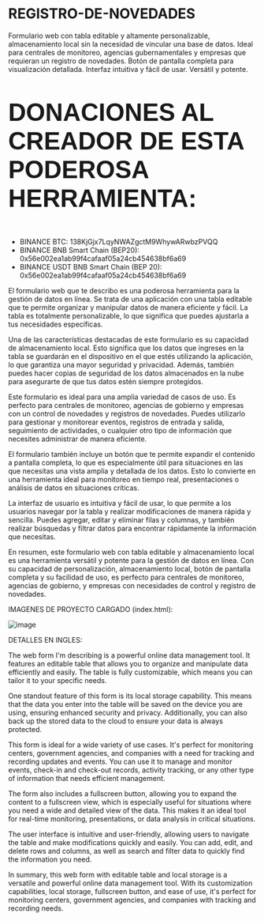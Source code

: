 # REGISTRO-DE-NOVEDADES
Formulario web con tabla editable y altamente personalizable, almacenamiento local  sin la necesidad de vincular una base de datos. Ideal para centrales de monitoreo, agencias gubernamentales y empresas que requieran un registro de novedades. Botón de pantalla completa para visualización detallada. Interfaz intuitiva y fácil de usar. Versátil y potente.

<p style="font-family: Arial; font-size: 50px;"><strong>DONACIONES AL CREADOR DE ESTA PODEROSA HERRAMIENTA:</strong></p>

<ul>
  <li>BINANCE BTC: 138KjGjx7LqyNWAZgctM9WhywARwbzPVQQ</li>
  <li>BINANCE BNB Smart Chain (BEP20): 0x56e002ea1ab99f4cafaaf05a24cb454638bf6a69</li>
  <li>BINANCE USDT BNB Smart Chain (BEP 20): 0x56e002ea1ab99f4cafaaf05a24cb454638bf6a69</li>
</ul>

El formulario web que te describo es una poderosa herramienta para la gestión de datos en línea. Se trata de una aplicación con una tabla editable que te permite organizar y manipular datos de manera eficiente y fácil. La tabla es totalmente personalizable, lo que significa que puedes ajustarla a tus necesidades específicas.

Una de las características destacadas de este formulario es su capacidad de almacenamiento local. Esto significa que los datos que ingreses en la tabla se guardarán en el dispositivo en el que estés utilizando la aplicación, lo que garantiza una mayor seguridad y privacidad. Además, también puedes hacer copias de seguridad de los datos almacenados en la nube para asegurarte de que tus datos estén siempre protegidos.

Este formulario es ideal para una amplia variedad de casos de uso. Es perfecto para centrales de monitoreo, agencias de gobierno y empresas con un control de novedades y registros de novedades. Puedes utilizarlo para gestionar y monitorear eventos, registros de entrada y salida, seguimiento de actividades, o cualquier otro tipo de información que necesites administrar de manera eficiente.

El formulario también incluye un botón que te permite expandir el contenido a pantalla completa, lo que es especialmente útil para situaciones en las que necesitas una vista amplia y detallada de los datos. Esto lo convierte en una herramienta ideal para monitoreo en tiempo real, presentaciones o análisis de datos en situaciones críticas.

La interfaz de usuario es intuitiva y fácil de usar, lo que permite a los usuarios navegar por la tabla y realizar modificaciones de manera rápida y sencilla. Puedes agregar, editar y eliminar filas y columnas, y también realizar búsquedas y filtrar datos para encontrar rápidamente la información que necesitas.

En resumen, este formulario web con tabla editable y almacenamiento local es una herramienta versátil y potente para la gestión de datos en línea. Con su capacidad de personalización, almacenamiento local, botón de pantalla completa y su facilidad de uso, es perfecto para centrales de monitoreo, agencias de gobierno, y empresas con necesidades de control y registro de novedades.

IMAGENES DE PROYECTO CARGADO (index.html):

![image](https://user-images.githubusercontent.com/129064267/232253583-496794b6-a317-4b68-9ed4-286e9144efd5.png)


DETALLES EN INGLES:

The web form I'm describing is a powerful online data management tool. It features an editable table that allows you to organize and manipulate data efficiently and easily. The table is fully customizable, which means you can tailor it to your specific needs.

One standout feature of this form is its local storage capability. This means that the data you enter into the table will be saved on the device you are using, ensuring enhanced security and privacy. Additionally, you can also back up the stored data to the cloud to ensure your data is always protected.

This form is ideal for a wide variety of use cases. It's perfect for monitoring centers, government agencies, and companies with a need for tracking and recording updates and events. You can use it to manage and monitor events, check-in and check-out records, activity tracking, or any other type of information that needs efficient management.

The form also includes a fullscreen button, allowing you to expand the content to a fullscreen view, which is especially useful for situations where you need a wide and detailed view of the data. This makes it an ideal tool for real-time monitoring, presentations, or data analysis in critical situations.

The user interface is intuitive and user-friendly, allowing users to navigate the table and make modifications quickly and easily. You can add, edit, and delete rows and columns, as well as search and filter data to quickly find the information you need.

In summary, this web form with editable table and local storage is a versatile and powerful online data management tool. With its customization capabilities, local storage, fullscreen button, and ease of use, it's perfect for monitoring centers, government agencies, and companies with tracking and recording needs.
